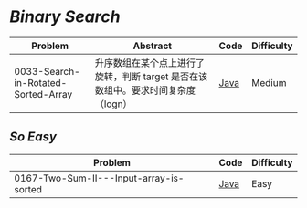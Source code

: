 # *Binary Search*

|Problem|Abstract|Code|Difficulty|
| --- | --- | --- | --- |
|0033-Search-in-Rotated-Sorted-Array|升序数组在某个点上进行了旋转，判断 target 是否在该数组中。要求时间复杂度（logn）|[Java](../LeetCode/JavaScript/src/0033-Search-in-Rotated-Sorted-Array.js)|Medium|

## *So Easy*
|Problem|Code|Difficulty|
| --- | --- | --- |
|0167-Two-Sum-II---Input-array-is-sorted|[Java](../LeetCode/Java/0167-Two-Sum-II---Input-array-is-sorted/src)|Easy|